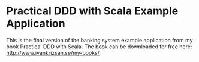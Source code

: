 Practical DDD with Scala Example Application
============================================
This is the final version of the banking system example application from my book Practical DDD with Scala.
The book can be downloaded for free here: http://www.ivankrizsan.se/my-books/

